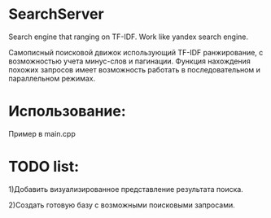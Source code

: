 # SearchServer
Search engine that ranging on TF-IDF. Work like yandex search engine.

Cамописный поисковой движок использующий TF-IDF ранжирование, с возможностью учета минус-слов и пагинации.
Функция нахождения похожих запросов имеет возможность работать в последовательном и параллельном режимах.

# Использование:
Пример в main.cpp
# TODO list:
1)Добавить визуализированное представление результата поиска.

2)Создать готовую базу с возможными поисковыми запросами.
